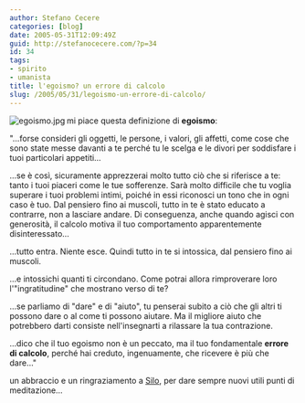 ```yaml
---
author: Stefano Cecere
categories: [blog]
date: 2005-05-31T12:09:49Z
guid: http://stefanocecere.com/?p=34
id: 34
tags:
- spirito
- umanista
title: l'egoismo? un errore di calcolo
slug: /2005/05/31/legoismo-un-errore-di-calcolo/
---
```


[<img alt="egoismo.jpg" src="http://stefanocecere.com/wp-content/uploads/sites/3/2008/04/egoismo.thumbnail.jpg" align="left" />](http://stefanocecere.com/wp-content/uploads/sites/3/2008/04/egoismo.jpg "egoismo.jpg")mi piace questa definizione di <span style="font-weight: bold">egoismo</span>:

"…forse consideri gli oggetti, le persone, i valori, gli affetti, come cose che sono state messe davanti a te perché tu le scelga e le divori per soddisfare i tuoi particolari appetiti…

…se è così, sicuramente apprezzerai molto tutto ciò che si riferisce a te: tanto i tuoi piaceri come le tue sofferenze. Sarà molto difficile che tu voglia superare i tuoi problemi intimi, poiché in essi riconosci un tono che in ogni caso è tuo. Dal pensiero fino ai muscoli, tutto in te è stato educato a contrarre, non a lasciare andare. Di conseguenza, anche quando agisci con generosità, il calcolo motiva il tuo comportamento apparentemente disinteressato…

…tutto entra. Niente esce. Quindi tutto in te si intossica, dal pensiero fino ai muscoli.

…e intossichi quanti ti circondano. Come potrai allora rimproverare loro l'"ingratitudine" che mostrano verso di te?

…se parliamo di "dare" e di "aiuto", tu penserai subito a ciò che gli altri ti possono dare o al come ti possono aiutare. Ma il migliore aiuto che potrebbero darti consiste nell'insegnarti a rilassare la tua contrazione.

…dico che il tuo egoismo non è un peccato, ma il tuo fondamentale <span style="font-weight: bold">errore di calcolo</span>, perché hai creduto, ingenuamente, che ricevere è più che dare…"

un abbraccio e un ringraziamento a [Silo](http://www.silo.net), per dare sempre nuovi utili punti di meditazione…